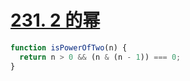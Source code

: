 # [231. 2 的幂](https://leetcode-cn.com/problems/power-of-two/)

```js
function isPowerOfTwo(n) {
  return n > 0 && (n & (n - 1)) === 0;
}
```
